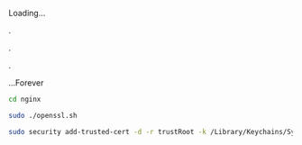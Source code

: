 Loading...

.

.

.

...Forever

```sh
cd nginx

sudo ./openssl.sh

sudo security add-trusted-cert -d -r trustRoot -k /Library/Keychains/System.keychain localhost.crt
```
